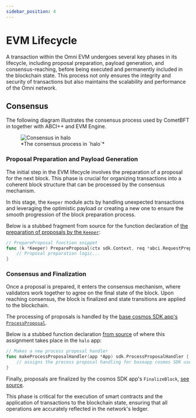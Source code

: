 ```yaml
---
sidebar_position: 4
---
```


# EVM Lifecycle

A transaction within the Omni EVM undergoes several key phases in its lifecycle, including proposal preparation, payload generation, and consensus-reaching, before being executed and permanently included in the blockchain state. This process not only ensures the integrity and security of transactions but also maintains the scalability and performance of the Omni network.

## Consensus

The following diagram illustrates the consensus process used by CometBFT in together with ABCI++ and EVM Engine.

<figure>
  <img src="/img/consensus.png" alt="Consensus in halo" />
  <figcaption>*The consensus process in `halo`*</figcaption>
</figure>

### Proposal Preparation and Payload Generation

The initial step in the EVM lifecycle involves the preparation of a proposal for the next block. This phase is crucial for organizing transactions into a coherent block structure that can be processed by the consensus mechanism.

In this stage, the `Keeper` module acts by handling unexpected transactions and leveraging the optimistic payload or creating a new one to ensure the smooth progression of the block preparation process.

Below is a stubbed fragment from source for the function declaration of [the preparation of proposals by the `Keeper`](https://github.com/omni-network/omni/blob/1439d8a99f66a3bb3b7d113c63f8f073512c5377/octane/evmengine/keeper/abci.go#L24-L98):

```go
// PrepareProposal function snippet
func (k *Keeper) PrepareProposal(ctx sdk.Context, req *abci.RequestPrepareProposal) (*abci.ResponsePrepareProposal, error) {
    // Proposal preparation logic...
}
```

### Consensus and Finalization

Once a proposal is prepared, it enters the consensus mechanism, where validators work together to agree on the final state of the block. Upon reaching consensus, the block is finalized and state transitions are applied to the blockchain.

The processing of proposals is handled by the [base cosmos SDK app's `ProcessProposal`](https://github.com/cosmos/cosmos-sdk/blob/5e7aae0db1f5ee4cdcb1b0ff4d0003d09bfd047a/baseapp/abci.go#L471-L561).

Below is a stubbed function declaration [from source](https://github.com/omni-network/omni/blob/82ab876283a73300b091ebae2e9d14d8204a41f2/halo/app/prouter.go#L20-L65) of where this assignment takes place in the `halo` app:

```go
// Makes a new process proposal handler
func makeProcessProposalHandler(app *App) sdk.ProcessProposalHandler {
    // assigns the process proposal handling for baseapp cosmos SDK use
}
```

Finally, proposals are finalized by the cosmos SDK app's `FinalizeBlock`, [see source](https://github.com/cosmos/cosmos-sdk/blob/5e7aae0db1f5ee4cdcb1b0ff4d0003d09bfd047a/baseapp/abci.go#L874-L911).

This phase is critical for the execution of smart contracts and the application of transactions to the blockchain state, ensuring that all operations are accurately reflected in the network's ledger.
